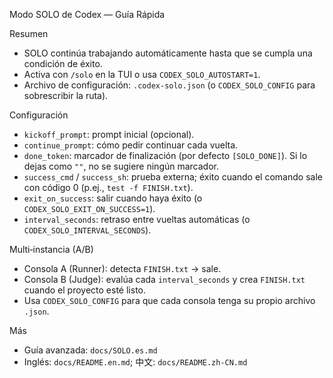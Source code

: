 Modo SOLO de Codex — Guía Rápida

Resumen
- SOLO continúa trabajando automáticamente hasta que se cumpla una condición de éxito.
- Activa con `/solo` en la TUI o usa `CODEX_SOLO_AUTOSTART=1`.
- Archivo de configuración: `.codex-solo.json` (o `CODEX_SOLO_CONFIG` para sobrescribir la ruta).

Configuración
- `kickoff_prompt`: prompt inicial (opcional).
- `continue_prompt`: cómo pedir continuar cada vuelta.
- `done_token`: marcador de finalización (por defecto `[SOLO_DONE]`). Si lo dejas como `""`, no se sugiere ningún marcador.
- `success_cmd` / `success_sh`: prueba externa; éxito cuando el comando sale con código 0 (p.ej., `test -f FINISH.txt`).
- `exit_on_success`: salir cuando haya éxito (o `CODEX_SOLO_EXIT_ON_SUCCESS=1`).
- `interval_seconds`: retraso entre vueltas automáticas (o `CODEX_SOLO_INTERVAL_SECONDS`).

Multi‑instancia (A/B)
- Consola A (Runner): detecta `FINISH.txt` → sale.
- Consola B (Judge): evalúa cada `interval_seconds` y crea `FINISH.txt` cuando el proyecto esté listo.
- Usa `CODEX_SOLO_CONFIG` para que cada consola tenga su propio archivo `.json`.

Más
- Guía avanzada: `docs/SOLO.es.md`
- Inglés: `docs/README.en.md`; 中文: `docs/README.zh-CN.md`
